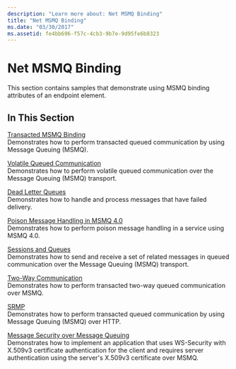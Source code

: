 ```yaml
---
description: "Learn more about: Net MSMQ Binding"
title: "Net MSMQ Binding"
ms.date: "03/30/2017"
ms.assetid: fe4bb696-f57c-4cb3-9b7e-9d95fe6b8323
---
```

# Net MSMQ Binding

This section contains samples that demonstrate using MSMQ binding attributes of an endpoint element.  
  
## In This Section  

 [Transacted MSMQ Binding](transacted-msmq-binding.md)  
 Demonstrates how to perform transacted queued communication by using Message Queuing (MSMQ).  
  
 [Volatile Queued Communication](volatile-queued-communication.md)  
 Demonstrates how to perform volatile queued communication over the Message Queuing (MSMQ) transport.  
  
 [Dead Letter Queues](dead-letter-queues.md)  
 Demonstrates how to handle and process messages that have failed delivery.  
  
 [Poison Message Handling in MSMQ 4.0](poison-message-handling-in-msmq-4-0.md)  
 Demonstrates how to perform poison message handling in a service using MSMQ 4.0.  
  
 [Sessions and Queues](sessions-and-queues.md)  
 Demonstrates how to send and receive a set of related messages in queued communication over the Message Queuing (MSMQ) transport.  
  
 [Two-Way Communication](two-way-communication.md)  
 Demonstrates how to perform transacted two-way queued communication over MSMQ.
  
 [SRMP](srmp.md)  
 Demonstrates how to perform transacted queued communication by using Message Queuing (MSMQ) over HTTP.  
  
 [Message Security over Message Queuing](message-security-over-message-queuing.md)  
 Demonstrates how to implement an application that uses WS-Security with X.509v3 certificate authentication for the client and requires server authentication using the server's X.509v3 certificate over MSMQ.
